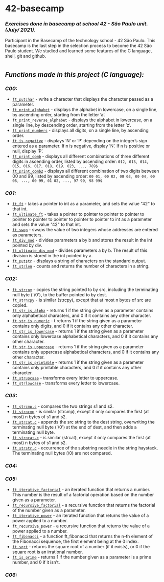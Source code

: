 # 42-basecamp

### _Exercises done in basecamp at school 42 - São Paulo unit. (July/ 2021)._

Participant in the Basecamp of the technology school - 42 São Paulo.
This basecamp is the last step in the selection process to become the 42 São Paulo student. We studied and learned some features of the C language, shell, git and github.

<h1></h1>

## _Functions made in this project (C language):_

### _C00:_

- [`ft_putchar`](c/c00/ex00/ft_putchar.c) - write a character that displays the character passed as a parameter.
- [`ft_print_alphabet`](c/c00/ex01/ft_print_alphabet.c) - displays the alphabet in lowercase, on a single line, by ascending order, starting from the letter ’a’.
- [`ft_print_reverse_alphabet`](c/c00/ex02/ft_print_reverse_alphabet.c) - displays the alphabet in lowercase, on a single line, by descending order, starting from the letter ’z’.
- [`ft_print_numbers`](c/c00/ex03/ft_print_numbers.c) - displays all digits, on a single line, by ascending order.
- [`ft_is_negative`](c/c00/ex04/ft_is_negative.c) - displays ’N’ or ’P’ depending on the integer’s sign entered
as a parameter. If n is negative, display ’N’. If n is positive or null, display ’P’.
- [`ft_print_comb`](c/c00/ex05/ft_print_comb.c) - displays all different combinations of three different digits in ascending order, listed by ascending order:
`012, 013, 014, 015, 016, 017, 018, 019, 023, ..., 789$`
- [`ft_print_comb2`](c/c00/ex06/ft_print_comb2.c) - displays all different combination of two digits between 00 and 99, listed by ascending order:
`00 01, 00 02, 00 03, 00 04, 00 05, ..., 00 99, 01 02, ..., 97 99, 98 99$`

### _C01:_

- [`ft_ft`](c/c01/ex00/ft_ft.c) - takes a pointer to int as a parameter, and sets the value "42" to that int.
- [`ft_ultimate_ft`](c/c01/ex01/ft_ultimate_ft.c) - takes a pointer to pointer to pointer to pointer to pointer to pointer to pointer to pointer to pointer to int as a parameter and sets the value "42" to that int.
- [`ft_swap`](c/c01/ex02/ft_swap.c) - swaps the value of two integers whose addresses are entered as parameters.
- [`ft_div_mod`](c/c01/ex03/ft_div_mod.c) - divides parameters a by b and stores the result in the int pointed by div.
- [`ft_ultimate_div_mod`](c/c01/ex04/ft_ultimate_div_mod.c) - divides parameters a by b. The result of this division is stored in the int pointed by a.
- [`ft_putstr`](c/c01/ex05/ft_putstr.c) - displays a string of characters on the standard output.
- [`ft_strlen`](c/c01/ex06/ft_strlen.c) - counts and returns the number of characters in a string.

### _C02:_

- [`ft_strcpy`](c/c02/ex00/ft_strcpy.c) - copies the string pointed to by src, including the terminating null byte ('\0'), to the buffer pointed to by dest.
- [`ft_strncpy`](c/c02/ex01/ft_strncpy.c) - is similar (strcpy), except that at most n bytes of src are copied.
- [`ft_str_is_alpha`](c/c02/ex02/ft_str_is_alpha.c) - returns 1 if the string given as a parameter contains only alphabetical characters, and 0 if it contains any other character.
- [`ft_str_is_numeric`](c/c02/ex03/ft_str_is_numeric.c) - t returns 1 if the string given as a parameter contains only digits, and 0 if it contains any other character.
- [`ft_str_is_lowercase`](c/c02/ex04/ft_str_is_lowercase.c) - returns 1 if the string given as a parameter contains only
lowercase alphabetical characters, and 0 if it contains any other character.
- [`ft_str_is_uppercase`](c/c02/ex05/ft_str_is_uppercase.c) - returns 1 if the string given as a parameter contains only
uppercase alphabetical characters, and 0 if it contains any other character.
- [`ft_str_is_printable`](c/c02/ex06/ft_str_is_printable.c) - returns 1 if the string given as a parameter contains only
printable characters, and 0 if it contains any other character.
- [`ft_strupcase`](c/c02/ex07/ft_strupcase.c) - transforms every letter to uppercase.
- [`ft_strlowcase`](c/c02/ex08/ft_strlowcase.c) - transforms every letter to lowercase.

### _C03:_

- [`ft_strcmp.c`](c/c03/ex00/ft_strcmp.c) - compares the two strings s1 and s2.
- [`ft_strncmp`](c/c03/ex01/ft_strncmp.c) - is similar (strcmp), except it only compares the first (at most) n bytes of s1 and s2.
- [`ft_strcat.c`](c/c03/ex02/ft_strcat.c) - appends the src string to the dest string, overwriting the terminating null byte ('\0') at the end of dest, and then adds a terminating null byte.
- [`ft_strncat.c`](c/c03/ex03/ft_strncat.c) - is similar (strcat), except it only compares the first (at most) n bytes of s1 and s2.
- [`ft_strstr.c`](c/c03/ex04/ft_strstr.c) - occurrence of the substring needle in the string haystack. The terminating null
bytes (\0) are not compared.

### _C04:_

### _C05:_

- [`ft_iterative_factorial`](c/c05/ex00/ft_iterative_factorial.c) - an iterated function that returns a number. This number is the result of a factorial operation based on the number given as a parameter.
- [`ft_recursive_factorial`](c/c05/ex01/ft_recursive_factorial.c) - a recursive function that returns the factorial of the
number given as a parameter.
- [`ft_iterative_power`](c/c05/ex02/ft_iterative_power.c) - an iterated function that returns the value of a power applied to a number.
- [`ft_recursive_power`](c/c05/ex03/ft_recursive_power.c) - a recursive function that returns the value of a power applied to a number.
- [`ft_fibonacci`](c/c05/ex04/ft_fibonacci.c) -  a function ft_fibonacci that returns the n-th element of the Fibonacci sequence, the first element being at the 0 index.
- [`ft_sqrt`](c/c05/ex05/ft_sqrt.c) - returns the square root of a number (if it exists), or 0 if the square root is an irrational number.
- [`ft_is_prime`](c/c05/ex06/ft_is_prime.c) - returns 1 if the number given as a parameter is a prime
number, and 0 if it isn’t.

### _C06:_
